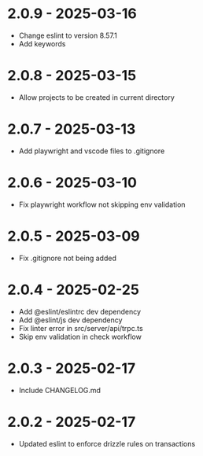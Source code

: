 # 2.0.9 - 2025-03-16

- Change eslint to version 8.57.1
- Add keywords

# 2.0.8 - 2025-03-15

- Allow projects to be created in current directory

# 2.0.7 - 2025-03-13

- Add playwright and vscode files to .gitignore

# 2.0.6 - 2025-03-10

- Fix playwright workflow not skipping env validation

# 2.0.5 - 2025-03-09

- Fix .gitignore not being added

# 2.0.4 - 2025-02-25

- Add @eslint/eslintrc dev dependency
- Add @eslint/js dev dependency
- Fix linter error in src/server/api/trpc.ts
- Skip env validation in check workflow

# 2.0.3 - 2025-02-17

- Include CHANGELOG.md

# 2.0.2 - 2025-02-17

- Updated eslint to enforce drizzle rules on transactions
